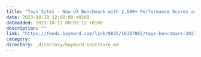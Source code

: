 ```yaml
---
title: "Toys Sites - New UX Benchmark with 2,600+ Performance Scores and 2,200+ Best Practice Examples"
date: 2023-10-10 12:00:00 +0200
dateadded: 2023-10-11 00:02:12 +0100
description: ""
link: "https://feeds.baymard.com/link/9825/16387862/toys-benchmark-2023"
category:
directory: _directory/baymard-institute.md
---
```

